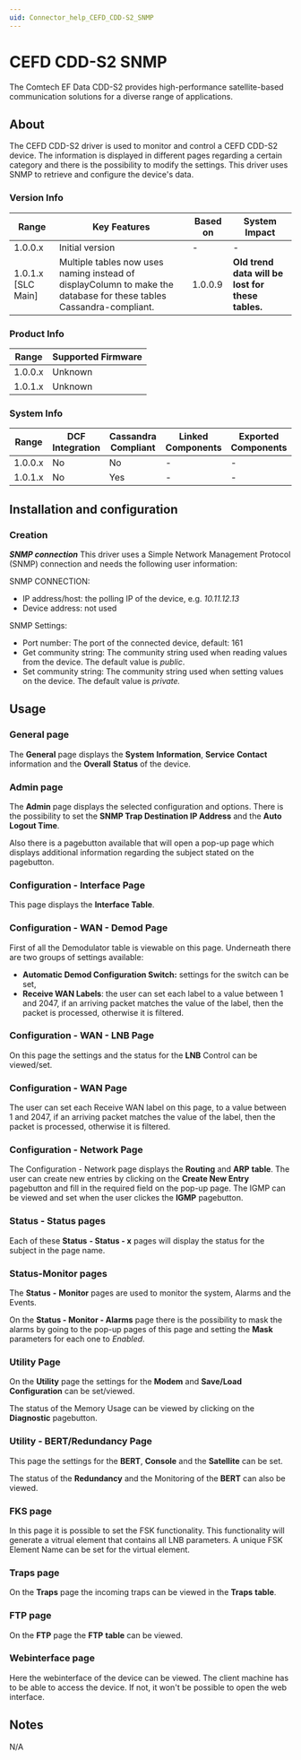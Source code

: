 ```yaml
---
uid: Connector_help_CEFD_CDD-S2_SNMP
---
```


# CEFD CDD-S2 SNMP

The Comtech EF Data CDD-S2 provides high-performance satellite-based communication solutions for a diverse range of applications.

## About

The CEFD CDD-S2 driver is used to monitor and control a CEFD CDD-S2 device. The information is displayed in different pages regarding a certain category and there is the possibility to modify the settings. This driver uses SNMP to retrieve and configure the device's data.

### Version Info

| **Range**            | **Key Features**                                                                                                    | **Based on** | **System Impact**                                 |
|----------------------|---------------------------------------------------------------------------------------------------------------------|--------------|---------------------------------------------------|
| 1.0.0.x              | Initial version                                                                                                     | \-           | \-                                                |
| 1.0.1.x \[SLC Main\] | Multiple tables now uses naming instead of displayColumn to make the database for these tables Cassandra-compliant. | 1.0.0.9      | **Old trend data will be lost for these tables.** |



### Product Info

| **Range** | **Supported Firmware** |
|-----------|------------------------|
| 1.0.0.x   | Unknown                |
| 1.0.1.x   | Unknown                |



### System Info

| **Range** | **DCF Integration** | **Cassandra Compliant** | **Linked Components** | **Exported Components** |
|-----------|---------------------|-------------------------|-----------------------|-------------------------|
| 1.0.0.x   | No                  | No                      | \-                    | \-                      |
| 1.0.1.x   | No                  | Yes                     | \-                    | \-                      |



## Installation and configuration

### Creation

***SNMP connection***
This driver uses a Simple Network Management Protocol (SNMP) connection and needs the following user information:

SNMP CONNECTION:

- IP address/host: the polling IP of the device, e.g. *10.11.12.13*
- Device address: not used

SNMP Settings:

- Port number: The port of the connected device, default: 161
- Get community string: The community string used when reading values from the device. The default value is *public*.
- Set community string: The community string used when setting values on the device. The default value is *private.*

## Usage

### General page

The **General** page displays the **System** **Information**, **Service** **Contact** information and the **Overall** **Status** of the device.

### Admin page

The **Admin** page displays the selected configuration and options. There is the possibility to set the **SNMP Trap Destination IP Address** and the **Auto Logout Time**.

Also there is a pagebutton available that will open a pop-up page which displays additional information regarding the subject stated on the pagebutton.

### Configuration - Interface Page

This page displays the **Interface Table**.

### Configuration - WAN - Demod Page

First of all the Demodulator table is viewable on this page. Underneath there are two groups of settings available:

- **Automatic Demod Configuration Switch:** settings for the switch can be set,
- **Receive WAN Labels**: the user can set each label to a value between 1 and 2047, if an arriving packet matches the value of the label, then the packet is processed, otherwise it is filtered.

### Configuration - WAN - LNB Page

On this page the settings and the status for the **LNB** Control can be viewed/set.

### Configuration - WAN Page

The user can set each Receive WAN label on this page, to a value between 1 and 2047, if an arriving packet matches the value of the label, then the packet is processed, otherwise it is filtered.

### Configuration - Network Page

The Configuration - Network page displays the **Routing** and **ARP** **table**. The user can create new entries by clicking on the **Create New Entry** pagebutton and fill in the required field on the pop-up page. The IGMP can be viewed and set when the user clickes the **IGMP** pagebutton.

### Status - Status pages

Each of these **Status** **- Status - x** pages will display the status for the subject in the page name.

### Status-Monitor pages

The **Status** **-** **Monitor** pages are used to monitor the system, Alarms and the Events.

On the **Status - Monitor - Alarms** page there is the possibility to mask the alarms by going to the pop-up pages of this page and setting the **Mask** parameters for each one to *Enabled*.

### Utility Page

On the **Utility** page the settings for the **Modem** and **Save/Load Configuration** can be set/viewed.

The status of the Memory Usage can be viewed by clicking on the **Diagnostic** pagebutton.

### Utility - BERT/Redundancy Page

This page the settings for the **BERT**, **Console** and the **Satellite** can be set.

The status of the **Redundancy** and the Monitoring of the **BERT** can also be viewed.

### FKS page

In this page it is possible to set the FSK functionality. This functionality will generate a vitrual element that contains all LNB parameters. A unique FSK Element Name can be set for the virtual element.

### Traps page

On the **Traps** page the incoming traps can be viewed in the **Traps** **table**.

### FTP page

On the **FTP** page the **FTP** **table** can be viewed.

### Webinterface page

Here the webinterface of the device can be viewed. The client machine has to be able to access the device. If not, it won't be possible to open the web
interface.

## Notes

N/A
